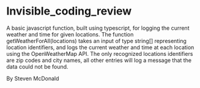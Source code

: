 # Invisible_coding_review
A basic javascript function, built using typescript, for logging the current weather and time for given locations. The function getWeatherForAll(locations) takes an input of type string[] representing location identifiers, and logs the current weather and time at each location using the OpenWeatherMap API. The only recognized locations identifiers are zip codes and city names, all other entries will log a message that the data could not be found.  

By Steven McDonald
